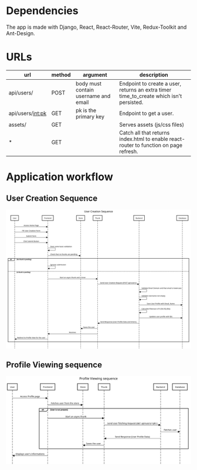 # Dependencies
The app is made with Django, React, React-Router, Vite, Redux-Toolkit and Ant-Design. 
# URLs
| url                | method | argument                             | description                                                                             |
|--------------------|--------|--------------------------------------|-----------------------------------------------------------------------------------------|
| api/users/         | POST   | body must contain username and email | Endpoint to create a user, returns an extra timer time_to_create which isn't persisted. |
| api/users/<int:pk> | GET    | pk is the primary key                | Endpoint to get a user.                                                                 |
| assets/            | GET    |                                      | Serves assets (js/css files)                                                            |
| *                  | GET    |                                      | Catch all that returns index.html to enable react-router to function on page refresh.   |
# Application workflow
## User Creation Sequence
![User Creation](https://raw.githubusercontent.com/redabourial/deezer_assignement/main/docs/architecture/user_creation_sequence.png)
## Profile Viewing sequence
![User Creation](https://raw.githubusercontent.com/redabourial/deezer_assignement/main/docs/architecture/profile_viewing_sequence.png)
